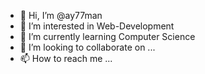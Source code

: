- 👋 Hi, I’m @ay77man
- 👀 I’m interested in Web-Development
- 🌱 I’m currently learning Computer Science
- 💞️ I’m looking to collaborate on ...
- 📫 How to reach me ...

<!---
ay77man/ay77man is a ✨ special ✨ repository because its `README.md` (this file) appears on your GitHub profile.
You can click the Preview link to take a look at your changes.
--->
